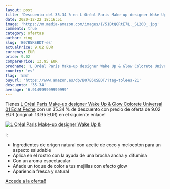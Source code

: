 ```yaml
---
layout: post
title: 'Descuento del 35.34 % en L Oréal Paris Make-up designer Wake Up &'
date: 2020-12-22 18:16:51
image: 'https://m.media-amazon.com/images/I/51BtQGRtE7L._SL200_.jpg'
comments: true
category: ofertas
author: ring
slug: 'B07B5KSBDT-es'
actualPrice: 9.02 EUR
currency: EUR
price: 9.02
comparePrice: 13.95 EUR
prodname: 'L Oréal Paris Make-up designer Wake Up & Glow Colorete Universal 01 Eclat Peche'
country: 'es'
flag: '🇪🇸'
buyurl: 'https://www.amazon.es/dp/B07B5KSBDT/?tag=tolees-21'
descuento: '35.34'
average: '6.914999999999999'
---
```


Tienes [L Oréal Paris Make-up designer Wake Up & Glow Colorete Universal 01 Eclat Peche](https://www.amazon.es/dp/B07B5KSBDT/?tag=tolees-21) con un 35.34 % de descuento con precio de oferta de 9.02 EUR (original: 13.95 EUR) en el siguiente enlace!

[![L Oréal Paris Make-up designer Wake Up &](https://m.media-amazon.com/images/I/51BtQGRtE7L._SL200_.jpg)](https://www.amazon.es/dp/B07B5KSBDT/?tag=tolees-21)

ℹ️:

- Ingredientes de origen natural con aceite de coco y melocotón para un aspecto saludable
- Aplica en el rostro con la ayuda de una brocha ancha y difumina
- Con un aroma espectacular
- Añade un toque de color a tus mejillas con efecto glow
- Apariencia fresca y natural

[Accede a la oferta!!](https://www.amazon.es/dp/B07B5KSBDT/?tag=tolees-21)
